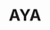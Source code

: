 ---
layout: home

title: AYA
titleTemplate: Android ADB 桌面应用

hero:
  name: "AYA"
  text: "Android ADB 桌面应用"
  tagline: AYA 是一个桌面应用程序，用于简化对安卓设备的操作控制，可以看作是 ADB 的图形用户界面。
  actions:
    - theme: brand
      text: 快速上手
      link: /zh/guide/
    - theme: alt
      text: Windows
      link: https://release.liriliri.io/AYA-0.1.0-win-x64.exe
    - theme: alt
      text: macOS
      link: https://release.liriliri.io/AYA-0.1.0-mac-arm64.dmg 
  image:
    src: /screenshot.png
    alt: screenshot
---